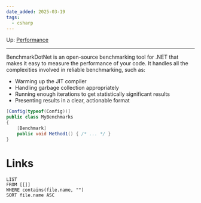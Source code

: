 ```yaml
---
date_added: 2025-03-19
tags:
  - csharp
---
```

Up: [Performance](Performance.md)
___
 BenchmarkDotNet is an open-source benchmarking tool for .NET that makes it easy to measure the performance of your code. It handles all the complexities involved in reliable benchmarking, such as:

- Warming up the JIT compiler
- Handling garbage collection appropriately
- Running enough iterations to get statistically significant results
- Presenting results in a clear, actionable format

```cs
[Config(typeof(Config))]
public class MyBenchmarks
{
    [Benchmark]
    public void Method1() { /* ... */ }
}
```
# Links
```dataview
LIST
FROM [[]]
WHERE contains(file.name, "")
SORT file.name ASC
```
